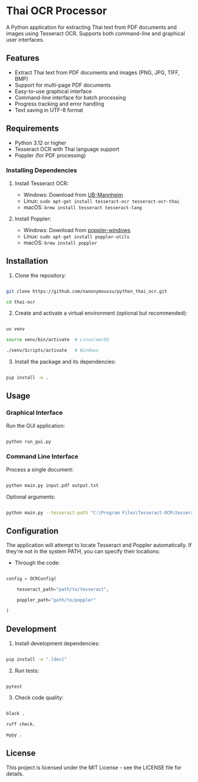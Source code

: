 # Thai OCR Processor

A Python application for extracting Thai text from PDF documents and images using Tesseract OCR. Supports both command-line and graphical user interfaces.

## Features

- Extract Thai text from PDF documents and images (PNG, JPG, TIFF, BMP)
- Support for multi-page PDF documents
- Easy-to-use graphical interface
- Command-line interface for batch processing
- Progress tracking and error handling
- Text saving in UTF-8 format

## Requirements

- Python 3.12 or higher
- Tesseract OCR with Thai language support
- Poppler (for PDF processing)

### Installing Dependencies

1. Install Tesseract OCR:

   - Windows: Download from [UB-Mannheim](https://github.com/UB-Mannheim/tesseract/wiki)
   - Linux: `sudo apt-get install tesseract-ocr tesseract-ocr-thai`
   - macOS: `brew install tesseract tesseract-lang`

2. Install Poppler:

   - Windows: Download from [poppler-windows](https://github.com/oschwartz10612/poppler-windows/releases)
   - Linux: `sudo apt-get install poppler-utils`
   - macOS: `brew install poppler`

## Installation

1. Clone the repository:

```bash

git clone https://github.com/nanonymoussu/python_thai_ocr.git

cd thai-ocr

```

2. Create and activate a virtual environment (optional but recommended):

```bash

uv venv

source venv/bin/activate  # Linux/macOS

./venv/Scripts/activate   # Windows

```

3. Install the package and its dependencies:

```bash

pip install -e .

```

## Usage

### Graphical Interface

Run the GUI application:

```bash

python run_gui.py

```

### Command Line Interface

Process a single document:

```bash

python main.py input.pdf output.txt

```

Optional arguments:

```bash

python main.py --tesseract-path "C:\Program Files\Tesseract-OCR\tesseract.exe" input.pdf output.txt

```

## Configuration

The application will attempt to locate Tesseract and Poppler automatically. If they're not in the system PATH, you can specify their locations:

- Through the code:

```python

config = OCRConfig(

    tesseract_path="path/to/tesseract",

    poppler_path="path/to/poppler"

)

```

## Development

1. Install development dependencies:

```bash

pip install -e ".[dev]"

```

2. Run tests:

```bash

pytest

```

3. Check code quality:

```bash

black .

ruff check.

mypy .

```

## License

This project is licensed under the MIT License - see the LICENSE file for details.

